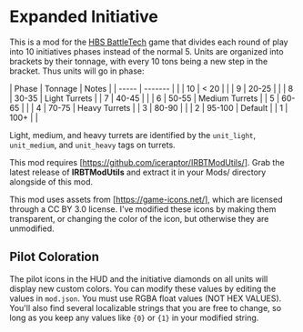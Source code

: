 # Expanded Initiative
This is a mod for the [HBS BattleTech](http://battletechgame.com/) game that divides each round of play into 10 initiatives phases instead of the normal 5. Units are organized into brackets by their tonnage, with every 10 tons being a new step in the bracket. Thus units will go in phase:

| Phase | Tonnage | Notes |
| ----- | ------- | |
| 10    | < 20    | |
| 9     | 20-25   | |
| 8     | 30-35   | Light Turrets |
| 7     | 40-45   | |
| 6     | 50-55   | Medium Turrets |
| 5     | 60-65   | |
| 4     | 70-75   | Heavy Turrets |
| 3     | 80-90   | |
| 2     | 95-100  | Default |
| 1     | 100+    | |

Light, medium, and heavy turrets are identified by the `unit_light`, `unit_medium`, and `unit_heavy` tags on turrets.

This mod requires [https://github.com/iceraptor/IRBTModUtils/]. Grab the latest release of __IRBTModUtils__ and extract it in your Mods/ directory alongside of this mod.

This mod uses assets from [https://game-icons.net/], which are licensed through a CC BY 3.0 license. I've modified these icons by making them transparent, or changing the color of the icon, but otherwise they are unmodified. 

## Pilot Coloration

The pilot icons in the HUD and the initiative diamonds on all units will display new custom colors. You can modify these values by editing the values in `mod.json`. You must use RGBA float values (NOT HEX VALUES). You'll also find several localizable strings that you are free to change, so long as you keep any values like `{0}` or `{1}` in your modified string.